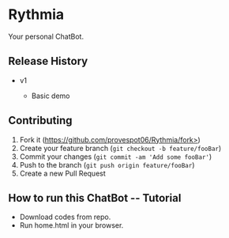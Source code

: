 # Rythmia
Your personal ChatBot.

## Release History

   - v1
     
        - Basic demo

## Contributing

1. Fork it (https://github.com/provespot06/Rythmia/fork>)
2. Create your feature branch (`git checkout -b feature/fooBar`)
3. Commit your changes (`git commit -am 'Add some fooBar'`)
4. Push to the branch (`git push origin feature/fooBar`)
5. Create a new Pull Request

## How to run this ChatBot -- Tutorial

   - Download codes from repo.
   - Run home.html in your browser.
